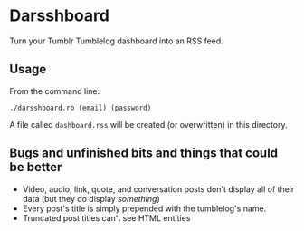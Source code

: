 # Da**rss**hboard

Turn your Tumblr Tumblelog dashboard into an RSS feed.

## Usage

From the command line:

    ./darsshboard.rb (email) (password)
    
A file called `dashboard.rss` will be created (or overwritten) in this directory.

## Bugs and unfinished bits and things that could be better

- Video, audio, link, quote, and conversation posts don't display all of their data (but they do display *something*)
- Every post's title is simply prepended with the tumblelog's name.
- Truncated post titles can't see HTML entities